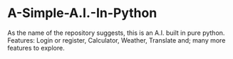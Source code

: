 # A-Simple-A.I.-In-Python
As the name of the repository suggests, this is an A.I. built in pure python.
Features: 
Login or register, 
Calculator, 
Weather, 
Translate and;
many more features to explore.
